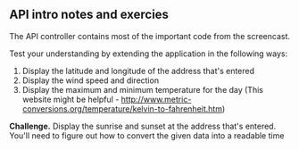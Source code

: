 ## API intro notes and exercies

The API controller contains most of the important code from the screencast.

Test your understanding by extending the application in the following ways:

1. Display the latitude and longitude of the address that's entered
2. Display the wind speed and direction
3. Display the maximum and minimum temperature for the day (This website might be helpful - http://www.metric-conversions.org/temperature/kelvin-to-fahrenheit.htm)

**Challenge.** Display the sunrise and sunset at the address that's entered. You'll need to figure out how to convert the given data into a readable time
